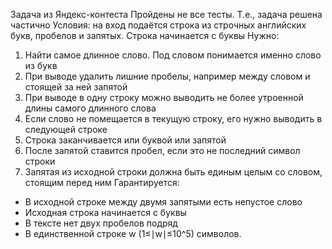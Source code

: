 Задача из Яндекс-контеста
Пройдены не все тесты. Т.е., задача решена частично
Условия: на вход подаётся строка из строчных английских букв, пробелов и запятых. Строка начинается с буквы
Нужно:
1. Найти самое длинное слово. Под словом понимается именно слово из букв
2. При выводе удалить лишние пробелы, например между словом и стоящей за ней запятой
3. При выводе в одну строку можно выводить не более утроенной длины самого длинного слова
4. Если слово не помещается в текущую строку, его нужно выводить в следующей строке
5. Строка заканчивается или буквой или запятой
6. После запятой ставится пробел, если это не последний символ строки
7. Запятая из исходной строки должна быть единым целым со словом, стоящим перед ним
Гарантируется:
- В исходной строке между двумя запятыми есть непустое слово
- Исходная строка начинается с буквы
- В тексте нет двух пробелов подряд
- В единственной строке w (1≤∣w∣≤10^5) символов.
